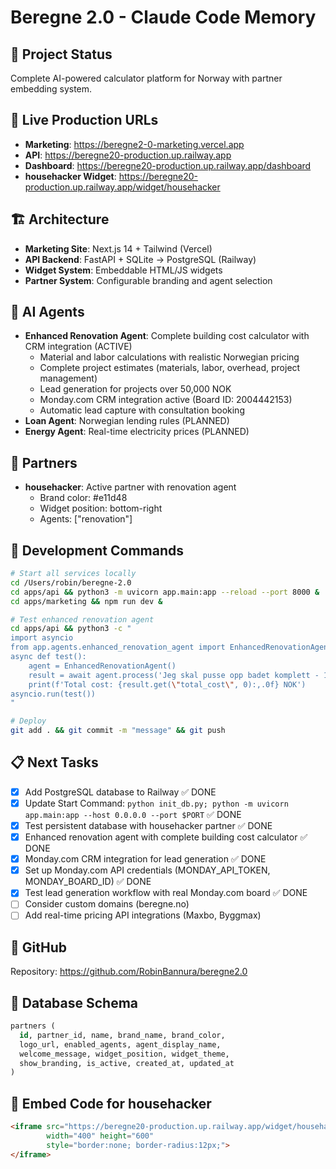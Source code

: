 # Beregne 2.0 - Claude Code Memory

## 🎯 Project Status
Complete AI-powered calculator platform for Norway with partner embedding system.

## 🚀 Live Production URLs
- **Marketing**: https://beregne2-0-marketing.vercel.app
- **API**: https://beregne20-production.up.railway.app  
- **Dashboard**: https://beregne20-production.up.railway.app/dashboard
- **househacker Widget**: https://beregne20-production.up.railway.app/widget/househacker

## 🏗️ Architecture
- **Marketing Site**: Next.js 14 + Tailwind (Vercel)
- **API Backend**: FastAPI + SQLite → PostgreSQL (Railway)
- **Widget System**: Embeddable HTML/JS widgets
- **Partner System**: Configurable branding and agent selection

## 🤖 AI Agents
- **Enhanced Renovation Agent**: Complete building cost calculator with CRM integration (ACTIVE)
  - Material and labor calculations with realistic Norwegian pricing
  - Complete project estimates (materials, labor, overhead, project management)
  - Lead generation for projects over 50,000 NOK
  - Monday.com CRM integration active (Board ID: 2004442153)
  - Automatic lead capture with consultation booking
- **Loan Agent**: Norwegian lending rules (PLANNED)
- **Energy Agent**: Real-time electricity prices (PLANNED)

## 👥 Partners
- **househacker**: Active partner with renovation agent
  - Brand color: #e11d48
  - Widget position: bottom-right
  - Agents: ["renovation"]

## 🔧 Development Commands
```bash
# Start all services locally
cd /Users/robin/beregne-2.0
cd apps/api && python3 -m uvicorn app.main:app --reload --port 8000 &
cd apps/marketing && npm run dev &

# Test enhanced renovation agent
cd apps/api && python3 -c "
import asyncio
from app.agents.enhanced_renovation_agent import EnhancedRenovationAgent
async def test():
    agent = EnhancedRenovationAgent()
    result = await agent.process('Jeg skal pusse opp badet komplett - 15 m²')
    print(f'Total cost: {result.get(\"total_cost\", 0):,.0f} NOK')
asyncio.run(test())
"

# Deploy
git add . && git commit -m "message" && git push
```

## 📋 Next Tasks
- [x] Add PostgreSQL database to Railway ✅ DONE
- [x] Update Start Command: `python init_db.py; python -m uvicorn app.main:app --host 0.0.0.0 --port $PORT` ✅ DONE
- [x] Test persistent database with househacker partner ✅ DONE
- [x] Enhanced renovation agent with complete building cost calculator ✅ DONE
- [x] Monday.com CRM integration for lead generation ✅ DONE
- [x] Set up Monday.com API credentials (MONDAY_API_TOKEN, MONDAY_BOARD_ID) ✅ DONE
- [x] Test lead generation workflow with real Monday.com board ✅ DONE
- [ ] Consider custom domains (beregne.no)
- [ ] Add real-time pricing API integrations (Maxbo, Byggmax)

## 🔗 GitHub
Repository: https://github.com/RobinBannura/beregne2.0

## 💾 Database Schema
```sql
partners (
  id, partner_id, name, brand_name, brand_color, 
  logo_url, enabled_agents, agent_display_name,
  welcome_message, widget_position, widget_theme,
  show_branding, is_active, created_at, updated_at
)
```

## 🎯 Embed Code for househacker
```html
<iframe src="https://beregne20-production.up.railway.app/widget/househacker" 
        width="400" height="600" 
        style="border:none; border-radius:12px;">
</iframe>
```